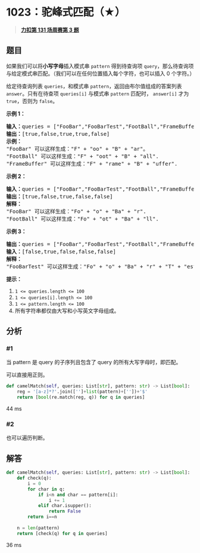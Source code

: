 # 1023：驼峰式匹配（★）


> <u>**[力扣第 131 场周赛第 3 题](https://leetcode.cn/problems/camelcase-matching/)**</u>

## 题目

<p>如果我们可以将<strong>小写字母</strong>插入模式串 <code>pattern</code> 得到待查询项 <code>query</code>，那么待查询项与给定模式串匹配。（我们可以在任何位置插入每个字符，也可以插入 0 个字符。）</p>

<p>给定待查询列表 <code>queries</code>，和模式串 <code>pattern</code>，返回由布尔值组成的答案列表 <code>answer</code>。只有在待查项 <code>queries[i]</code> 与模式串 <code>pattern</code> 匹配时， <code>answer[i]</code> 才为 <code>true</code>，否则为 <code>false</code>。</p>



<p><strong>示例 1：</strong></p>

<pre><strong>输入：</strong>queries = [&quot;FooBar&quot;,&quot;FooBarTest&quot;,&quot;FootBall&quot;,&quot;FrameBuffer&quot;,&quot;ForceFeedBack&quot;], pattern = &quot;FB&quot;
<strong>输出：</strong>[true,false,true,true,false]
<strong>示例：</strong>
&quot;FooBar&quot; 可以这样生成：&quot;F&quot; + &quot;oo&quot; + &quot;B&quot; + &quot;ar&quot;。
&quot;FootBall&quot; 可以这样生成：&quot;F&quot; + &quot;oot&quot; + &quot;B&quot; + &quot;all&quot;.
&quot;FrameBuffer&quot; 可以这样生成：&quot;F&quot; + &quot;rame&quot; + &quot;B&quot; + &quot;uffer&quot;.</pre>

<p><strong>示例 2：</strong></p>

<pre><strong>输入：</strong>queries = [&quot;FooBar&quot;,&quot;FooBarTest&quot;,&quot;FootBall&quot;,&quot;FrameBuffer&quot;,&quot;ForceFeedBack&quot;], pattern = &quot;FoBa&quot;
<strong>输出：</strong>[true,false,true,false,false]
<strong>解释：</strong>
&quot;FooBar&quot; 可以这样生成：&quot;Fo&quot; + &quot;o&quot; + &quot;Ba&quot; + &quot;r&quot;.
&quot;FootBall&quot; 可以这样生成：&quot;Fo&quot; + &quot;ot&quot; + &quot;Ba&quot; + &quot;ll&quot;.
</pre>

<p><strong>示例 3：</strong></p>

<pre><strong>输出：</strong>queries = [&quot;FooBar&quot;,&quot;FooBarTest&quot;,&quot;FootBall&quot;,&quot;FrameBuffer&quot;,&quot;ForceFeedBack&quot;], pattern = &quot;FoBaT&quot;
<strong>输入：</strong>[false,true,false,false,false]
<strong>解释： </strong>
&quot;FooBarTest&quot; 可以这样生成：&quot;Fo&quot; + &quot;o&quot; + &quot;Ba&quot; + &quot;r&quot; + &quot;T&quot; + &quot;est&quot;.
</pre>



<p><strong>提示：</strong></p>

<ol>
<li><code>1 &lt;= queries.length &lt;= 100</code></li>
<li><code>1 &lt;= queries[i].length &lt;= 100</code></li>
<li><code>1 &lt;= pattern.length &lt;= 100</code></li>
<li>所有字符串都仅由大写和小写英文字母组成。</li>
</ol>


## 分析

### #1

当 pattern 是 query 的子序列且包含了 query 的所有大写字母时，即匹配。

可以直接用正则。

```python
def camelMatch(self, queries: List[str], pattern: str) -> List[bool]:
    reg = '[a-z]*?'.join(['']+list(pattern)+[''])+'$'
    return [bool(re.match(reg, q)) for q in queries]
```
44 ms

### #2

也可以遍历判断。

## 解答

```python
def camelMatch(self, queries: List[str], pattern: str) -> List[bool]:
    def check(q):
        i = 0
        for char in q:
            if i<n and char == pattern[i]:
                i += 1
            elif char.isupper():
                return False
        return i==n
    
    n = len(pattern)
    return [check(q) for q in queries]
```
36 ms
